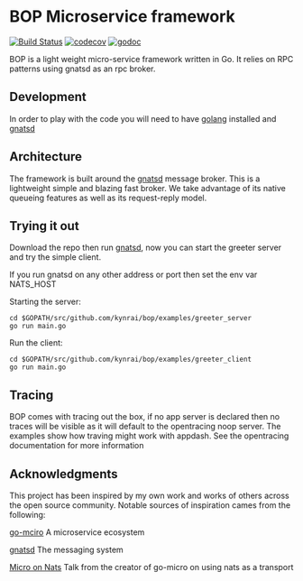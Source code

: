 # BOP Microservice framework

[![Build Status](https://travis-ci.org/kynrai/bop.svg?branch=master)](https://travis-ci.org/kynrai/bop)
[![codecov](https://codecov.io/gh/kynrai/bop/branch/master/graph/badge.svg)](https://codecov.io/gh/kynrai/bop)
[![godoc](https://godoc.org/github.com/kynrai/bop?status.svg)](http://godoc.org/github.com/kynrai/bop)

BOP is a light weight micro-service framework written in Go. It relies on RPC patterns using gnatsd as an rpc broker.

## Development

In order to play with the code you will need to have [golang](https://golang.org/doc/install) installed and [gnatsd](http://nats.io/download/)

## Architecture

The framework is built around the [gnatsd](http://nats.io/download/) message broker. This is a lightweight simple and blazing fast broker. We take advantage of its native queueing features as well as its request-reply model.

## Trying it out

Download the repo then run [gnatsd](http://nats.io/download/), now you can start the greeter server and try the simple client.

If you run gnatsd on any other address or port then set the env var NATS_HOST

Starting the server:
```
cd $GOPATH/src/github.com/kynrai/bop/examples/greeter_server
go run main.go
```

Run the client:
```
cd $GOPATH/src/github.com/kynrai/bop/examples/greeter_client
go run main.go
```

## Tracing
BOP comes with tracing out the box, if no app server is declared then no traces will be visible as it will default to the opentracing noop server. The examples show how traving might work with appdash. See the opentracing documentation for more information

## Acknowledgments

This project has been inspired by my own work and works of others across the open source community. Notable sources of inspiration cames from the following:

[go-mciro](http://micro.mu) A microservice ecosystem

[gnatsd](https://nats.io) The messaging system

[Micro on Nats](https://nats.io/blog/microonnats/) Talk from the creator of go-micro on using nats as a transport
